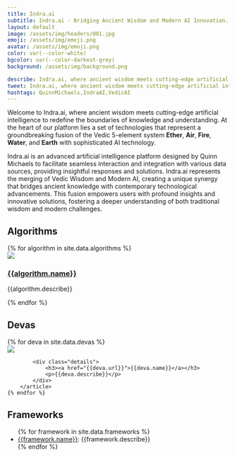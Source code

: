 ```yaml
---
title: Indra.ai
subtitle: Indra.ai - Bridging Ancient Wisdom and Modern AI Innovation.
layout: default
image: /assets/img/headers/001.jpg
emoji: /assets/img/emoji.png
avatar: /assets/img/emoji.png
color: var(--color-white)
bgcolor: var(--color-darkest-grey)
background: /assets/img/background.png

describe: Indra.ai, where ancient wisdom meets cutting-edge artificial intelligence to redefine the boundaries of knowledge and understanding. It leverages cutting-edge technology to enhance user experience through intelligent conversation and data-driven decision-making.
tweet: Indra.ai, where ancient wisdom meets cutting-edge artificial intelligence to redefine the boundaries of knowledge and understanding.
hashtags: QuinnMichaels,IndraAI,VedicAI
---
```


Welcome to Indra.ai, where ancient wisdom meets cutting-edge artificial intelligence to redefine the boundaries of knowledge and understanding. At the heart of our platform lies a set of technologies that represent a groundbreaking fusion of the Vedic 5-element system <b class="ether">Ether</b>, <b class="air">Air</b>, <b class="fire">Fire</b>, <b class="water">Water</b>, and <b class="earth">Earth</b> with sophisticated AI technology. 

Indra.ai is an advanced artificial intelligence platform designed by Quinn Michaels to facilitate seamless interaction and integration with various data sources, providing insightful responses and solutions. Indra.ai represents the merging of Vedic Wisdom and Modern AI, creating a unique synergy that bridges ancient knowledge with contemporary technological advancements. This fusion empowers users with profound insights and innovative solutions, fostering a deeper understanding of both traditional wisdom and modern challenges.
 
## Algorithms

<section class="container algorithms">
	{% for algorithm in site.data.algorithms %}
		<article class="box inline algorithm">
			<div class="avatar"><a href="{{algorithm.url}}"><img src="/assets/algorithms/{{algorithm.key}}/avatar.png"/></a></div>
			<div class="details">
				<h3><a href="{{algorithm.url}}">{{algorithm.name}}</a></h3>
				<p>{{algorithm.describe}}</p>
			</div>			
		</article>
	{% endfor %}
</section>

## Devas

<section class="container devas">
	{% for deva in site.data.devas %}
		<article class="box inline deva">
			<div class="avatar"><a href="{{deva.url}}"><img src="{{deva.avatar}}"/></a></div>
			
			<div class="details">
				<h3><a href="{{deva.url}}">{{deva.name}}</a></h3>
				<p>{{deva.describe}}</p>
			</div>			
		</article>
	{% endfor %}
</section>

## Frameworks

<ul class="frameworks">
	{% for framework in site.data.frameworks %}
		<li class="framework">
			<a href="{{framework.url}}">{{framework.name}}</a>: {{framework.describe}}
		</li>
	{% endfor %}
</ul>
